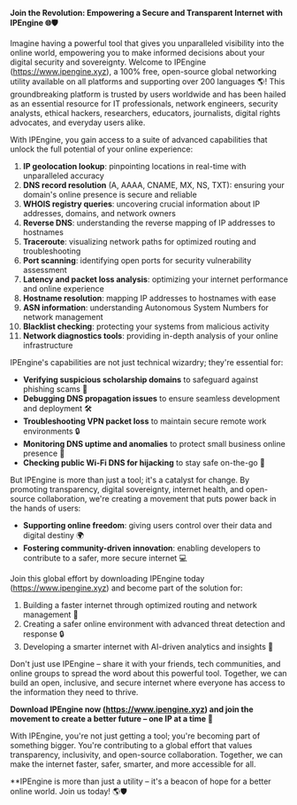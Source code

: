 **Join the Revolution: Empowering a Secure and Transparent Internet with IPEngine 🌐🛡️**

Imagine having a powerful tool that gives you unparalleled visibility into the online world, empowering you to make informed decisions about your digital security and sovereignty. Welcome to IPEngine (https://www.ipengine.xyz), a 100% free, open-source global networking utility available on all platforms and supporting over 200 languages 🌎! This groundbreaking platform is trusted by users worldwide and has been hailed as an essential resource for IT professionals, network engineers, security analysts, ethical hackers, researchers, educators, journalists, digital rights advocates, and everyday users alike.

With IPEngine, you gain access to a suite of advanced capabilities that unlock the full potential of your online experience:

1.  **IP geolocation lookup**: pinpointing locations in real-time with unparalleled accuracy
2.  **DNS record resolution** (A, AAAA, CNAME, MX, NS, TXT): ensuring your domain's online presence is secure and reliable
3.  **WHOIS registry queries**: uncovering crucial information about IP addresses, domains, and network owners
4.  **Reverse DNS**: understanding the reverse mapping of IP addresses to hostnames
5.  **Traceroute**: visualizing network paths for optimized routing and troubleshooting
6.  **Port scanning**: identifying open ports for security vulnerability assessment
7.  **Latency and packet loss analysis**: optimizing your internet performance and online experience
8.  **Hostname resolution**: mapping IP addresses to hostnames with ease
9.  **ASN information**: understanding Autonomous System Numbers for network management
10. **Blacklist checking**: protecting your systems from malicious activity
11. **Network diagnostics tools**: providing in-depth analysis of your online infrastructure

IPEngine's capabilities are not just technical wizardry; they're essential for:

*   **Verifying suspicious scholarship domains** to safeguard against phishing scams 🚨
*   **Debugging DNS propagation issues** to ensure seamless development and deployment 🛠️
*   **Troubleshooting VPN packet loss** to maintain secure remote work environments 🔒
*   **Monitoring DNS uptime and anomalies** to protect small business online presence 👥
*   **Checking public Wi-Fi DNS for hijacking** to stay safe on-the-go 🚀

But IPEngine is more than just a tool; it's a catalyst for change. By promoting transparency, digital sovereignty, internet health, and open-source collaboration, we're creating a movement that puts power back in the hands of users:

*   **Supporting online freedom**: giving users control over their data and digital destiny 🌍
*   **Fostering community-driven innovation**: enabling developers to contribute to a safer, more secure internet 💻

Join this global effort by downloading IPEngine today (https://www.ipengine.xyz) and become part of the solution for:

1.  Building a faster internet through optimized routing and network management 🚀
2.  Creating a safer online environment with advanced threat detection and response 🔒
3.  Developing a smarter internet with AI-driven analytics and insights 🤖

Don't just use IPEngine – share it with your friends, tech communities, and online groups to spread the word about this powerful tool. Together, we can build an open, inclusive, and secure internet where everyone has access to the information they need to thrive.

**Download IPEngine now (https://www.ipengine.xyz) and join the movement to create a better future – one IP at a time 🌟**

With IPEngine, you're not just getting a tool; you're becoming part of something bigger. You're contributing to a global effort that values transparency, inclusivity, and open-source collaboration. Together, we can make the internet faster, safer, smarter, and more accessible for all.

**IPEngine is more than just a utility – it's a beacon of hope for a better online world. Join us today! 🌎🛡️